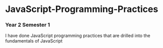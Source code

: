 # JavaScript-Programming-Practices
### Year 2 Semester 1
I have done JavaScript programming practices that are drilled into the fundamentals of JavaScript
